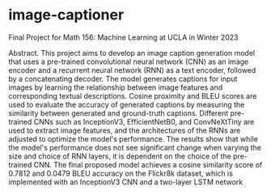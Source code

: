 # image-captioner

Final Project for Math 156: Machine Learning at UCLA in Winter 2023

Abstract. This project aims to develop an image caption generation model that uses a pre-trained
convolutional neural network (CNN) as an image encoder and a recurrent neural network (RNN) as a text
encoder, followed by a concatenating decoder. The model generates captions for input images by learning
the relationship between image features and corresponding textual descriptions. Cosine proximity and
BLEU scores are used to evaluate the accuracy of generated captions by measuring the similarity between
generated and ground-truth captions. Different pre-trained CNNs such as InceptionV3, EfficientNetB0,
and ConvNeXtTiny are used to extract image features, and the architectures of the RNNs are adjusted to
optimize the model's performance. The results show that while the model's performance does not see
significant change when varying the size and choice of RNN layers, it is dependent on the choice of the
pre-trained CNN. The final proposed model achieves a cosine similarity score of 0.7812 and 0.0479
BLEU accuracy on the Flickr8k dataset, which is implemented with an InceptionV3 CNN and a two-layer
LSTM network
